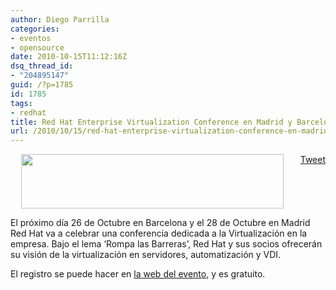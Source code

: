 ```yaml
---
author: Diego Parrilla
categories:
- eventos
- opensource
date: 2010-10-15T11:12:16Z
dsq_thread_id:
- "204895147"
guid: /?p=1785
id: 1785
tags:
- redhat
title: Red Hat Enterprise Virtualization Conference en Madrid y Barcelona
url: /2010/10/15/red-hat-enterprise-virtualization-conference-en-madrid-y-barcelona/
---
```


<div style="float: right; margin-left: 10px;">
  <a href="https://twitter.com/share" class="twitter-share-button" data-via="nubeblog" data-hashtags="redhat" data-count="vertical" data-url="/2010/10/15/red-hat-enterprise-virtualization-conference-en-madrid-y-barcelona/">Tweet</a>
</div>

<p style="text-align: center;">
  <img class="aligncenter" src="http://rompalasbarreras.es/img/bg-logo.jpg" alt="" width="420" height="87" />
</p>

El próximo día 26 de Octubre en Barcelona y el 28 de Octubre en Madrid Red Hat va a celebrar una conferencia dedicada a la Virtualización en la empresa. Bajo el lema &#8216;Rompa las Barreras&#8217;, Red Hat y sus socios ofrecerán su visión de la virtualización en servidores, automatización y VDI.

El registro se puede hacer en [la web del evento](http://rompalasbarreras.es), y es gratuito.
